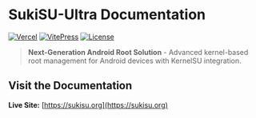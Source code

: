 # SukiSU-Ultra Documentation

[![Vercel](https://therealsujitk-vercel-badge.vercel.app/?app=sukisu.org)](https://sukisu.org)
[![VitePress](https://img.shields.io/badge/VitePress-2.0.0--alpha.9-646cff?logo=vite)](https://vitepress.dev)
[![License](https://img.shields.io/badge/License-Multiple-blue)](/docs/guide/license.md)

> **Next-Generation Android Root Solution** - Advanced kernel-based root management for Android devices with KernelSU integration.

##  Visit the Documentation

**Live Site:** [https://sukisu.org](https://sukisu.org)

